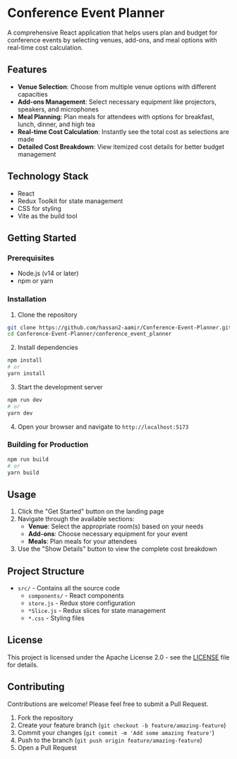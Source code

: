 # Conference Event Planner

A comprehensive React application that helps users plan and budget for conference events by selecting venues, add-ons, and meal options with real-time cost calculation.

## Features

- **Venue Selection**: Choose from multiple venue options with different capacities
- **Add-ons Management**: Select necessary equipment like projectors, speakers, and microphones
- **Meal Planning**: Plan meals for attendees with options for breakfast, lunch, dinner, and high tea
- **Real-time Cost Calculation**: Instantly see the total cost as selections are made
- **Detailed Cost Breakdown**: View itemized cost details for better budget management

## Technology Stack

- React
- Redux Toolkit for state management
- CSS for styling
- Vite as the build tool

## Getting Started

### Prerequisites

- Node.js (v14 or later)
- npm or yarn

### Installation

1. Clone the repository
```bash
git clone https://github.com/hassan2-aamir/Conference-Event-Planner.git
cd Conference-Event-Planner/conference_event_planner
```

2. Install dependencies
```bash
npm install
# or
yarn install
```

3. Start the development server
```bash
npm run dev
# or
yarn dev
```

4. Open your browser and navigate to `http://localhost:5173`

### Building for Production

```bash
npm run build
# or
yarn build
```

## Usage

1. Click the "Get Started" button on the landing page
2. Navigate through the available sections:
    - **Venue**: Select the appropriate room(s) based on your needs
    - **Add-ons**: Choose necessary equipment for your event
    - **Meals**: Plan meals for your attendees
3. Use the "Show Details" button to view the complete cost breakdown

## Project Structure

- `src/` - Contains all the source code
  - `components/` - React components
  - `store.js` - Redux store configuration
  - `*Slice.js` - Redux slices for state management
  - `*.css` - Styling files

## License

This project is licensed under the Apache License 2.0 - see the [LICENSE](LICENSE) file for details.

## Contributing

Contributions are welcome! Please feel free to submit a Pull Request.

1. Fork the repository
2. Create your feature branch (`git checkout -b feature/amazing-feature`)
3. Commit your changes (`git commit -m 'Add some amazing feature'`)
4. Push to the branch (`git push origin feature/amazing-feature`)
5. Open a Pull Request